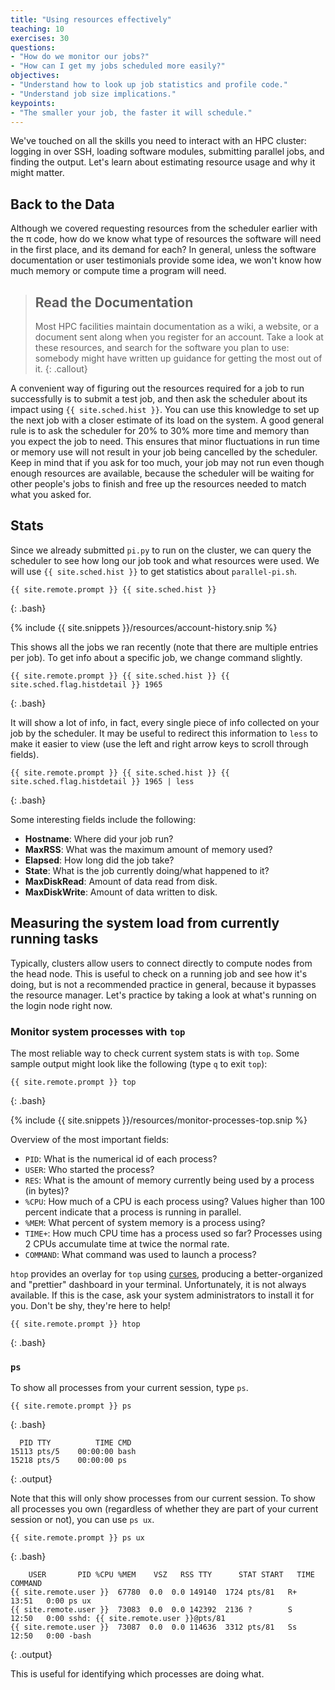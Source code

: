 ```yaml
---
title: "Using resources effectively"
teaching: 10
exercises: 30
questions:
- "How do we monitor our jobs?"
- "How can I get my jobs scheduled more easily?" 
objectives:
- "Understand how to look up job statistics and profile code."
- "Understand job size implications."
keypoints:
- "The smaller your job, the faster it will schedule."
---
```


We've touched on all the skills you need to interact with an HPC cluster: logging in over
SSH, loading software modules, submitting parallel jobs, and finding the output. Let's
learn about estimating resource usage and why it might matter.

## Back to the Data

Although we covered requesting resources from the scheduler earlier with the &#960; code, how
do we know what type of resources the software will need in the first place, and its
demand for each? In general, unless the software documentation or user testimonials
provide some idea, we won't know how much memory or compute time a program will need.

> ## Read the Documentation
>
> Most HPC facilities maintain documentation as a wiki, a website, or a document sent along
> when you register for an account. Take a look at these resources, and search for the
> software you plan to use: somebody might have written up guidance for getting the most
> out of it.
{: .callout}

A convenient way of figuring out the resources required for a job to run successfully is
to submit a test job, and then ask the scheduler about its impact using `{{
site.sched.hist }}`. You can use this knowledge to set up the next job with a closer
estimate of its load on the system. A good general rule is to ask the scheduler for 20% to
30% more time and memory than you expect the job to need. This ensures that minor
fluctuations in run time or memory use will not result in your job being cancelled by the
scheduler. Keep in mind that if you ask for too much, your job may not run even though
enough resources are available, because the scheduler will be waiting for other people's
jobs to finish and free up the resources needed to match what you asked for.

## Stats

Since we already submitted `pi.py` to run on the cluster, we can query the scheduler to
see how long our job took and what resources were used. We will use `{{ site.sched.hist
}}` to get statistics about `parallel-pi.sh`.

```
{{ site.remote.prompt }} {{ site.sched.hist }}
```
{: .bash}

{% include {{ site.snippets }}/resources/account-history.snip %}

This shows all the jobs we ran recently (note that there are multiple entries per job). To
get info about a specific job, we change command slightly.

```
{{ site.remote.prompt }} {{ site.sched.hist }} {{ site.sched.flag.histdetail }} 1965
```
{: .bash}

It will show a lot of info, in fact, every single piece of info collected on your job by
the scheduler. It may be useful to redirect this information to `less` to make it easier
to view (use the left and right arrow keys to scroll through fields).

```
{{ site.remote.prompt }} {{ site.sched.hist }} {{ site.sched.flag.histdetail }} 1965 | less
```
{: .bash}

Some interesting fields include the following:

* **Hostname**: Where did your job run?
* **MaxRSS**: What was the maximum amount of memory used?
* **Elapsed**: How long did the job take?
* **State**: What is the job currently doing/what happened to it?
* **MaxDiskRead**: Amount of data read from disk.
* **MaxDiskWrite**: Amount of data written to disk.

## Measuring the system load from currently running tasks

Typically, clusters allow users to connect directly to compute nodes from the head node.
This is useful to check on a running job and see how it's doing, but is not a
recommended practice in general, because it bypasses the resource manager.
Let's practice by taking a look at what's running on the login node right now.

### Monitor system processes with `top`

The most reliable way to check current system stats is with `top`. Some sample output
might look like the following (type `q` to exit `top`):

```
{{ site.remote.prompt }} top
```
{: .bash}

{% include {{ site.snippets }}/resources/monitor-processes-top.snip %}

Overview of the most important fields:

* `PID`: What is the numerical id of each process?
* `USER`: Who started the process?
* `RES`: What is the amount of memory currently being used by a process (in bytes)?
* `%CPU`: How much of a CPU is each process using? Values higher than 100 percent indicate
  that a process is running in parallel.
* `%MEM`: What percent of system memory is a process using?
* `TIME+`: How much CPU time has a process used so far? Processes using 2 CPUs accumulate
  time at twice the normal rate.
* `COMMAND`: What command was used to launch a process?

`htop` provides an overlay for `top` using [curses](
https://en.wikipedia.org/wiki/Curses_(programming_library)), producing a better-organized
and "prettier" dashboard in your terminal. Unfortunately, it is not always available. If
this is the case, ask your system administrators to install it for you. Don't be shy,
they're here to help!

```
{{ site.remote.prompt }} htop
```
{: .bash}


### `ps`

To show all processes from your current session, type `ps`.

```
{{ site.remote.prompt }} ps
```
{: .bash}

```
  PID TTY          TIME CMD
15113 pts/5    00:00:00 bash
15218 pts/5    00:00:00 ps
```
{: .output}

Note that this will only show processes from our current session. To show all processes
you own (regardless of whether they are part of your current session or not), you can use
`ps ux`.

```
{{ site.remote.prompt }} ps ux
```
{: .bash}

```
    USER       PID %CPU %MEM    VSZ   RSS TTY      STAT START   TIME COMMAND
{{ site.remote.user }}  67780  0.0  0.0 149140  1724 pts/81   R+   13:51   0:00 ps ux
{{ site.remote.user }}  73083  0.0  0.0 142392  2136 ?        S    12:50   0:00 sshd: {{ site.remote.user }}@pts/81
{{ site.remote.user }}  73087  0.0  0.0 114636  3312 pts/81   Ss   12:50   0:00 -bash
```
{: .output}


This is useful for identifying which processes are doing what.
